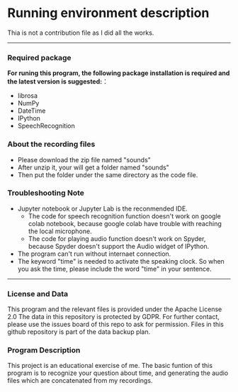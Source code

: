 # Running environment description

Thia is not a contribution file as I did all the works.

---

### Required package

**For runing this program, the following package installation is required and the latest version is suggested:**：

- librosa
- NumPy
- DateTime
- IPython
- SpeechRecognition

### About the recording files

- Please download the zip file named "sounds"
- After unzip it, your will get a folder named "sounds"
- Then put the folder under the same directory as the code file.

### Troubleshooting Note

- Jupyter notebook or Jupyter Lab is the reconmended IDE.
  - The code for speech recognition function doesn't work on google colab notebook, because google colab have trouble with reaching the local microphone.
  - The code for playing audio function doesn't work on Spyder, because Spyder doesn't support the Audio widget of IPython.
- The program can't run without internaet connection.
- The keyword "time" is needed to activate the speaking clock. So when you ask the time, please include the word "time" in your sentence.

---

### License and Data

This program and the relevant files is provided under the Apache License 2.0
The data in this repository is protected by GDPR. For further contact, please use the issues board of this repo to ask for permission.
Files in this github repository is part of the data backup plan.

### Program Description

This project is an educational exercise of me. The basic funtion of this program is to recognize your question about time, and generating the audio files which are concatenated from my recordings.
